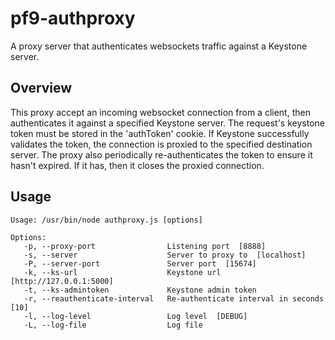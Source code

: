 pf9-authproxy
=============

A proxy server that authenticates websockets traffic against a Keystone server.

## Overview ##

This proxy accept an incoming websocket connection from a client, then
authenticates it against a specified Keystone server.
The request's keystone token must be stored in the 'authToken' cookie.
If Keystone successfully validates the token, the connection is proxied
to the specified destination server.
The proxy also periodically re-authenticates the token to ensure it
hasn't expired. If it has, then it closes the proxied connection.

## Usage ##

    Usage: /usr/bin/node authproxy.js [options]

    Options:
       -p, --proxy-port                Listening port  [8888]
       -s, --server                    Server to proxy to  [localhost]
       -P, --server-port               Server port  [15674]
       -k, --ks-url                    Keystone url  [http://127.0.0.1:5000]
       -t, --ks-admintoken             Keystone admin token
       -r, --reauthenticate-interval   Re-authenticate interval in seconds  [10]
       -l, --log-level                 Log level  [DEBUG]
       -L, --log-file                  Log file

